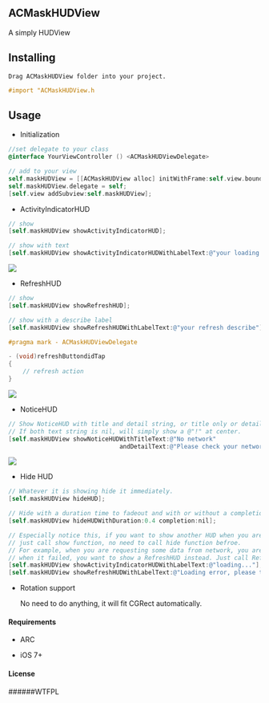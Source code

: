 ## ACMaskHUDView

A simply HUDView 


## Installing

    Drag ACMaskHUDView folder into your project. 
	
```objective-c
#import "ACMaskHUDView.h  
```


## Usage

* Initialization

```objective-c
//set delegate to your class
@interface YourViewController () <ACMaskHUDViewDelegate>

// add to your view
self.maskHUDView = [[ACMaskHUDView alloc] initWithFrame:self.view.bounds];
self.maskHUDView.delegate = self;
[self.view addSubview:self.maskHUDView];
```

* ActivityIndicatorHUD

```objective-c
// show
[self.maskHUDView showActivityIndicatorHUD];

// show with text
[self.maskHUDView showActivityIndicatorHUDWithLabelText:@"your loading string"];
```
<img src="https://github.com/albertgh/ACMaskHUDView/raw/master/screenshot/loading_hud.png"/>



* RefreshHUD

```objective-c
// show 
[self.maskHUDView showRefreshHUD];

// show with a describe label
[self.maskHUDView showRefreshHUDWithLabelText:@"your refresh describe"];

#pragma mark - ACMaskHUDViewDelegate

- (void)refreshButtondidTap
{
    // refresh action
}
```
<img src="https://github.com/albertgh/ACMaskHUDView/raw/master/screenshot/refresh_hud.png"/>



* NoticeHUD

```objective-c
// Show NoticeHUD with title and detail string, or title only or detail only.
// If both text string is nil, will simply show a @"!" at center.
[self.maskHUDView showNoticeHUDWithTitleText:@"No network"
                               andDetailText:@"Please check your network"];
```
<img src="https://github.com/albertgh/ACMaskHUDView/raw/master/screenshot/notice_hud.png"/>



* Hide HUD

```objective-c
// Whatever it is showing hide it immediately.
[self.maskHUDView hideHUD];

// Hide with a duration time to fadeout and with or without a completion block 
[self.maskHUDView hideHUDWithDuration:0.4 completion:nil];

// Especially notice this, if you want to show another HUD when you are already showing one, 
// just call show function, no need to call hide function befroe.
// For example, when you are requesting some data from network, you are showing the ActivityIndicatorHUD, 
// when it failed, you want to show a RefreshHUD instead. Just call RefreshHUD show function will be enough.
[self.maskHUDView showActivityIndicatorHUDWithLabelText:@"loading..."];
[self.maskHUDView showRefreshHUDWithLabelText:@"Loading error, please try again."];
```

* Rotation support


    No need to do anything, it will fit CGRect automatically.



#### Requirements

* ARC

* iOS 7+


#### License

######WTFPL 



